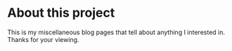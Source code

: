 # About this project
This is my miscellaneous blog pages that tell about anything I interested in.
Thanks for your viewing.
